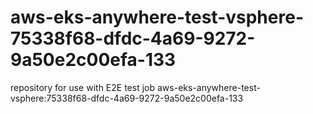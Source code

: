 # aws-eks-anywhere-test-vsphere-75338f68-dfdc-4a69-9272-9a50e2c00efa-133
repository for use with E2E test job aws-eks-anywhere-test-vsphere:75338f68-dfdc-4a69-9272-9a50e2c00efa-133
